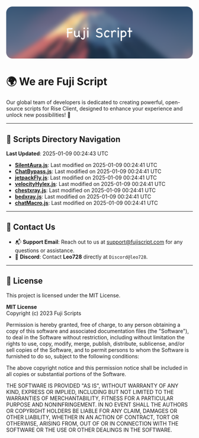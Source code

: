 ![Banner](.github/b.webp)

# 🌍 **We are Fuji Script**

Our global team of developers is dedicated to creating powerful, open-source scripts for Rise Client, designed to enhance your experience and unlock new possibilities! 🌟

---
<!-- SCRIPTS_NAVIGATION_START -->
## 📂 **Scripts Directory Navigation**

**Last Updated**: 2025-01-09 00:24:43 UTC

- **[SilentAura.js](scripts/SilentAura.js)**: Last modified on 2025-01-09 00:24:41 UTC
- **[ChatBypass.js](scripts/ChatBypass.js)**: Last modified on 2025-01-09 00:24:41 UTC
- **[jetpackFly.js](scripts/jetpackFly.js)**: Last modified on 2025-01-09 00:24:41 UTC
- **[velocityHylex.js](scripts/velocityHylex.js)**: Last modified on 2025-01-09 00:24:41 UTC
- **[chestxray.js](scripts/chestxray.js)**: Last modified on 2025-01-09 00:24:41 UTC
- **[bedxray.js](scripts/bedxray.js)**: Last modified on 2025-01-09 00:24:41 UTC
- **[chatMacro.js](scripts/chatMacro.js)**: Last modified on 2025-01-09 00:24:41 UTC

<!-- SCRIPTS_NAVIGATION_END -->

---

## 💬 **Contact Us**  
- 📬 **Support Email**: Reach out to us at [support@fujiscript.com](mailto:support@fujiscript.com) for any questions or assistance.  
- 💬 **Discord**: Contact **Leo728** directly at `Discord@leo728`.

---

## 📜 **License**

This project is licensed under the MIT License.  

**MIT License**  
Copyright (c) 2023 Fuji Scripts  

Permission is hereby granted, free of charge, to any person obtaining a copy of this software and associated documentation files (the "Software"), to deal in the Software without restriction, including without limitation the rights to use, copy, modify, merge, publish, distribute, sublicense, and/or sell copies of the Software, and to permit persons to whom the Software is furnished to do so, subject to the following conditions:  

The above copyright notice and this permission notice shall be included in all copies or substantial portions of the Software.  

THE SOFTWARE IS PROVIDED "AS IS", WITHOUT WARRANTY OF ANY KIND, EXPRESS OR IMPLIED, INCLUDING BUT NOT LIMITED TO THE WARRANTIES OF MERCHANTABILITY, FITNESS FOR A PARTICULAR PURPOSE AND NONINFRINGEMENT. IN NO EVENT SHALL THE AUTHORS OR COPYRIGHT HOLDERS BE LIABLE FOR ANY CLAIM, DAMAGES OR OTHER LIABILITY, WHETHER IN AN ACTION OF CONTRACT, TORT OR OTHERWISE, ARISING FROM, OUT OF OR IN CONNECTION WITH THE SOFTWARE OR THE USE OR OTHER DEALINGS IN THE SOFTWARE.  
